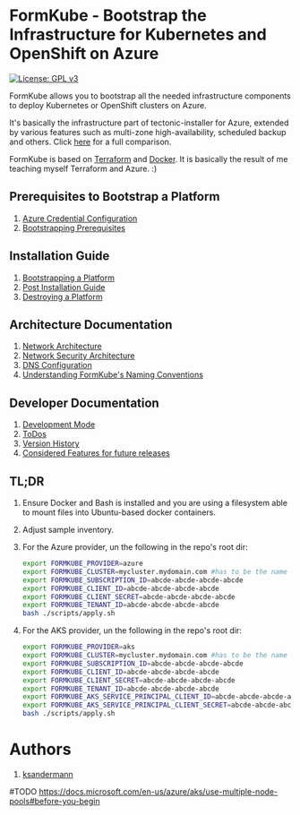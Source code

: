 # FormKube - Bootstrap the Infrastructure for Kubernetes and OpenShift on Azure

[![License: GPL v3](https://img.shields.io/badge/License-GPLv3-blue.svg)](https://www.gnu.org/licenses/gpl-3.0)

FormKube allows you to bootstrap all the needed infrastructure components to deploy Kubernetes or OpenShift clusters
on Azure.

It's basically the infrastructure part of tectonic-installer for Azure, extended by various features such as multi-zone 
high-availability, scheduled backup and others.
Click [here](docs/tectonic_comparison.md) for a full comparison.

FormKube is based on [Terraform](https://www.terraform.io/) and [Docker](https://docs.docker.com/).
It is basically the result of me teaching myself Terraform and Azure. :)

## Prerequisites to Bootstrap a Platform
1. [Azure Credential Configuration](docs/credentials.md)
1. [Bootstrapping Prerequisites](docs/prerequisites.md)


## Installation Guide
1. [Bootstrapping a Platform](docs/install_guide.md)
1. [Post Installation Guide](docs/post_install_guide.md)
1. [Destroying a Platform](docs/destroy_guide.md)


## Architecture Documentation
1. [Network Architecture](docs/network_architecture.md)
1. [Network Security Architecture](docs/network_security.md)
1. [DNS Configuration](docs/dns.md)
1. [Understanding FormKube's Naming Conventions](docs/conventions.md)


## Developer Documentation

1. [Development Mode](docs/dev_mode.md)
1. [ToDos](docs/todo.md)
1. [Version History](docs/versioning.md)
1. [Considered Features for future releases](docs/roadmap.md)


## TL;DR

1. Ensure Docker and Bash is installed and you are using a filesystem able to mount files into Ubuntu-based docker containers.

1. Adjust sample inventory.

1. For the Azure provider, un the following in the repo's root dir:
    ```bash
    export FORMKUBE_PROVIDER=azure
    export FORMKUBE_CLUSTER=mycluster.mydomain.com #has to be the name of the folder with your configuration inside the clusters dir
    export FORMKUBE_SUBSCRIPTION_ID=abcde-abcde-abcde-abcde
    export FORMKUBE_CLIENT_ID=abcde-abcde-abcde-abcde
    export FORMKUBE_CLIENT_SECRET=abcde-abcde-abcde-abcde
    export FORMKUBE_TENANT_ID=abcde-abcde-abcde-abcde
    bash ./scripts/apply.sh
    ```

1. For the AKS provider, un the following in the repo's root dir:
    ```bash
    export FORMKUBE_PROVIDER=aks
    export FORMKUBE_CLUSTER=mycluster.mydomain.com #has to be the name of the folder with your configuration inside the clusters dir
    export FORMKUBE_SUBSCRIPTION_ID=abcde-abcde-abcde-abcde
    export FORMKUBE_CLIENT_ID=abcde-abcde-abcde-abcde
    export FORMKUBE_CLIENT_SECRET=abcde-abcde-abcde-abcde
    export FORMKUBE_TENANT_ID=abcde-abcde-abcde-abcde
    export FORMKUBE_AKS_SERVICE_PRINCIPAL_CLIENT_ID=abcde-abcde-abcde-abcde
    export FORMKUBE_AKS_SERVICE_PRINCIPAL_CLIENT_SECRET=abcde-abcde-abcde-abcde
    bash ./scripts/apply.sh
    ```



# Authors
1. [ksandermann](https://github.com/ksandermann)

#TODO
https://docs.microsoft.com/en-us/azure/aks/use-multiple-node-pools#before-you-begin